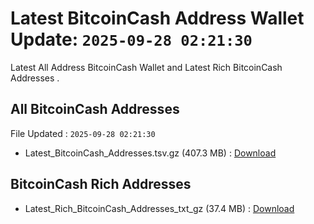 # Latest BitcoinCash Address Wallet Update: `2025-09-28 02:21:30`

Latest All Address BitcoinCash Wallet and Latest Rich BitcoinCash Addresses .

## All BitcoinCash Addresses

File Updated : `2025-09-28 02:21:30`

- Latest_BitcoinCash_Addresses.tsv.gz (407.3 MB) : [Download](https://github.com/Pymmdrza/Rich-Address-Wallet/releases/tag/BitcoinCash)

## BitcoinCash Rich Addresses

- Latest_Rich_BitcoinCash_Addresses_txt_gz (37.4 MB) : [Download](https://github.com/Pymmdrza/Rich-Address-Wallet/releases/tag/BitcoinCash)

